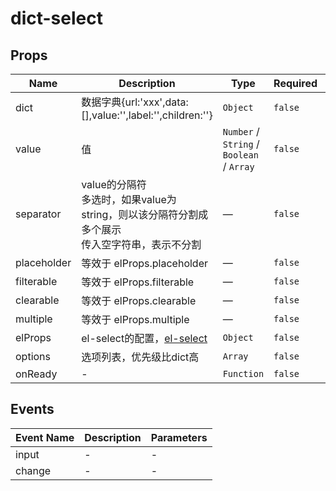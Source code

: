 # dict-select

## Props

<!-- @vuese:dict-select:props:start -->
|Name|Description|Type|Required|Default|
|---|---|---|---|---|
|dict|数据字典{url:'xxx',data:[],value:'',label:'',children:''}|`Object`|`false`|[object Object]|
|value|值|`Number` / `String` / `Boolean` / `Array`|`false`|-|
|separator|value的分隔符<br/>多选时，如果value为string，则以该分隔符分割成多个展示<br/>传入空字符串，表示不分割<br/>|—|`false`|','|
|placeholder|等效于 elProps.placeholder|—|`false`|-|
|filterable|等效于 elProps.filterable|—|`false`|false|
|clearable|等效于 elProps.clearable|—|`false`|false|
|multiple|等效于 elProps.multiple|—|`false`|false|
|elProps|el-select的配置，[el-select](https://element.eleme.cn/#/zh-CN/component/select#select-attributes)|`Object`|`false`|-|
|options|选项列表，优先级比dict高|`Array`|`false`|-|
|onReady|-|`Function`|`false`|-|

<!-- @vuese:dict-select:props:end -->


## Events

<!-- @vuese:dict-select:events:start -->
|Event Name|Description|Parameters|
|---|---|---|
|input|-|-|
|change|-|-|

<!-- @vuese:dict-select:events:end -->


